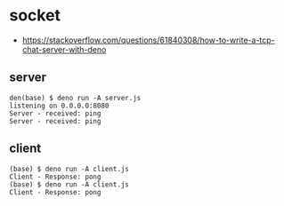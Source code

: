 # socket

* https://stackoverflow.com/questions/61840308/how-to-write-a-tcp-chat-server-with-deno

## server

```
den(base) $ deno run -A server.js
listening on 0.0.0.0:8080
Server - received: ping
Server - received: ping
```

## client

```
(base) $ deno run -A client.js
Client - Response: pong
(base) $ deno run -A client.js
Client - Response: pong
```
